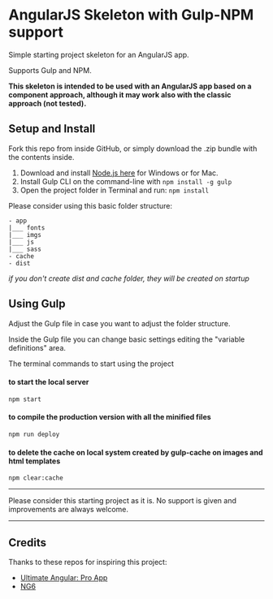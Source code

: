 # AngularJS Skeleton with Gulp-NPM support

Simple starting project skeleton for an AngularJS app.

Supports Gulp and NPM.

**This skeleton is intended to be used with an AngularJS app based on a component approach, although it may work also with the classic approach (not tested).**

## Setup and Install
Fork this repo from inside GitHub, or simply download the .zip bundle with the contents inside.

1. Download and install [Node.js here](https://nodejs.org/en/download/) for Windows or for Mac.
2. Install Gulp CLI on the command-line with `npm install -g gulp`
3. Open the project folder in Terminal and run: `npm install`

Please consider using this basic folder structure:
```
- app
|___ fonts
|___ imgs
|___ js
|___ sass
- cache
- dist
```
*if you don't create dist and cache folder, they will be created on startup*

## Using Gulp

Adjust the Gulp file in case you want to adjust the folder structure.

Inside the Gulp file you can change basic settings editing the "variable definitions" area.

The terminal commands to start using the project
#### to start the local server
```
npm start
```
#### to compile the production version with all the minified files
```
npm run deploy 
```
#### to delete the cache on local system created by gulp-cache on images and html templates
```
npm clear:cache
```
----
Please consider this starting project as it is. No support is given and improvements are always welcome.

----
## Credits
Thanks to these repos for inspiring this project:
- <a href="https://github.com/UltimateAngular/ultimate-angular-master-seed" target="_blank">Ultimate Angular: Pro App</a>
- <a href="https://github.com/gdi2290/NG6-starter" target="_blank">NG6</a>
